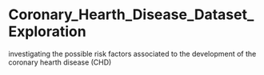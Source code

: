 # Coronary_Hearth_Disease_Dataset_Exploration
investigating the possible risk factors associated to the development of the coronary hearth disease (CHD) 
